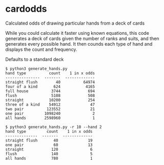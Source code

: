 # cardodds
Calculated odds of drawing particular hands from a deck of cards

While you could calculate it faster using known equations, this code generates a deck of cards given the number of ranks and suits, and then generates every possible hand.  It then counds each type of hand and displays the count and frequency.

Defaults to a standard deck

```
$ python3 generate_hands.py
hand type          count    1 in x odds
---------------  -------  -------------
straight flush        40          64974
four of a kind       624           4165
full house          3744            694
flush               5108            508
straight           10200            254
three of a kind    54912             47
two pair          123552             21
one pair         1098240              2
all hands        2598960              1
```

```
$ python3 generate_hands.py -r 10 --hand 2
hand type         count    1 in x odds
--------------  -------  -------------
straight flush       40             19
one pair             60             13
straight            120              6
flush               140              5
all hands           780              1
```
